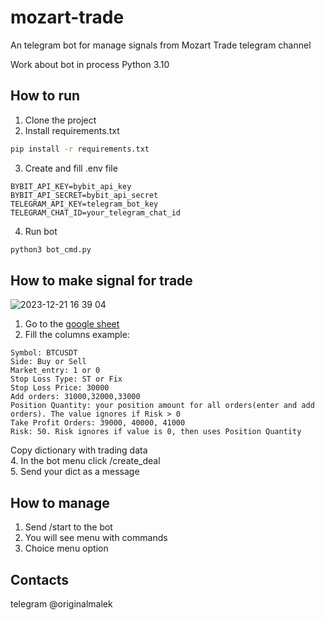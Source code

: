 # mozart-trade
An telegram bot for manage signals from Mozart Trade telegram channel

Work about bot in process
Python 3.10
## How to run
1. Clone the project
2. Install requirements.txt
```sh
pip install -r requirements.txt
```
3. Create and fill .env file
```
BYBIT_API_KEY=bybit_api_key
BYBIT_API_SECRET=bybit_api_secret
TELEGRAM_API_KEY=telegram_bot_key
TELEGRAM_CHAT_ID=your_telegram_chat_id
```

4. Run bot
```sh
python3 bot_cmd.py
```

## How to make signal for trade
![2023-12-21 16 39 04](https://github.com/originalmalek/mozart-trade/assets/56593369/29575dad-0cfa-4fa5-9363-bd36bd224301)

1. Go to the [google sheet](https://docs.google.com/spreadsheets/d/1natldn_OdGTObRMEMCLbTaAvGc6fpmKdpT16dAtBkkc/edit?usp=sharing)
2. Fill the columns
example:
```
Symbol: BTCUSDT
Side: Buy or Sell
Market_entry: 1 or 0
Stop Loss Type: ST or Fix
Stop Loss Price: 30000
Add orders: 31000,32000,33000
Position Quantity: your position amount for all orders(enter and add orders). The value ignores if Risk > 0
Take Profit Orders: 39000, 40000, 41000
Risk: 50. Risk ignores if value is 0, then uses Position Quantity
```  
Copy dictionary with trading data  
4. In the bot menu click /create_deal  
5. Send your dict as a message  

## How to manage
1. Send /start to the bot
2. You will see menu with commands
3. Choice menu option

## Contacts
telegram @originalmalek

